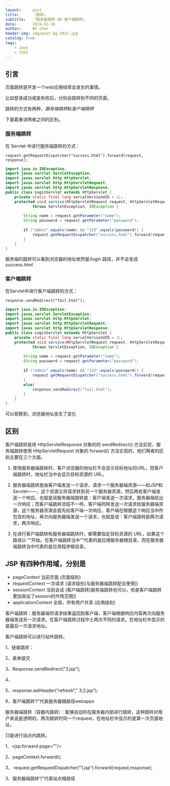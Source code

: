 ```yaml
---
layout:     post
title:      「跳转」
subtitle:   「服务器跳转 OR 客户端跳转」
date:       2019-01-18
author:     BY chen
header-img: img/post-bg-2015.jpg
catalog: true
tags:
    - Java
    - J2EE
---
```



## 引言
页面跳转是开发一个web应用经常会发生的事情。 

比如登录成功或是失败后，分别会跳转到不同的页面。 

跳转的方式有两种，*服务端跳转*和*客户端跳转*

下面着重讲两者之间的区别。

### 服务端跳转
在 Servlet 中进行服务端跳转的方式：

`request.getRequestDispatcher("success.html").forward(request, response);`

```java
import java.io.IOException;
import javax.servlet.ServletException;
import javax.servlet.http.HttpServlet;
import javax.servlet.http.HttpServletRequest;
import javax.servlet.http.HttpServletResponse;
public class LoginServlet extends HttpServlet {
    private static final long serialVersionUID = 1L;
    protected void service(HttpServletRequest request, HttpServletResponse response)
            throws ServletException, IOException {
 
        String name = request.getParameter("name");
        String password = request.getParameter("password");
 
        if ("admin".equals(name) && "123".equals(password)) {
            request.getRequestDispatcher("success.html").forward(request, response);
        }
    }
}
```

服务端的跳转可以看到浏览器的地址依然是/login 路径，并不会变成success.html


### 客户端跳转
在Servlet中进行客户端跳转的方式：

`response.sendRedirect("fail.html");`

```java
import java.io.IOException;
import javax.servlet.ServletException;
import javax.servlet.http.HttpServlet;
import javax.servlet.http.HttpServletRequest;
import javax.servlet.http.HttpServletResponse;
public class LoginServlet extends HttpServlet {
    private static final long serialVersionUID = 1L;
    protected void service(HttpServletRequest request, HttpServletResponse response)
            throws ServletException, IOException {
 
        String name = request.getParameter("name");
        String password = request.getParameter("password");
 
        if ("admin".equals(name) && "123".equals(password)) {
            request.getRequestDispatcher("success.html").forward(request, response);
        }
        else{
            response.sendRedirect("fail.html");
        }
    }
}
```

可以观察到，浏览器地址发生了变化

## 区别
客户端跳转是用 HttpServletResponse 对象的的 sendRedirect() 方法实现，服务端跳转使用 HttpServletRequest 对象的 forward() 方法实现的，他们两者的区别主要在三个方面。

1. 使用服务器端跳转时，客户浏览器的地址栏不会显示目标地址的URL，而客户端跳转时，地址栏当中会显示目标资源的 URL。

2. 服务器端跳转是由客户端发送一个请求，请求一个服务器端资源——如JSP和Servlet——，这个资源又将请求转到另一个服务器资源，然后再给客户端发送一个响应。也就是说服务器端跳转是：客户端发送一次请求，服务器端给出一次响应；而客户端跳转流程不一样。客户端同样发送一次请求给服务器端资源，这个服务器资源会首先给客户端一次响应，客户端在根据这个响应当中所包含的地址，再次向服务器端发送一个请求，也就是说：客户端跳转是两次请求，两次响应。

3. 在进行客户端跳转和服务器端跳转时，都需要指定目标资源的 URL，如果这个路径以 “”开始。在客户端跳转当中“”代表的是应用服务器根目录，而在服务器端跳转当中代表的是应用程序根目录。

## JSP 有四种作用域，分别是
- pageContext 当前页面 (页面级别)
- requestContext 一次请求 (请求级别[与服务器端跳转配合使用]) 
- sessionContext 当前会话 (客户端跳转[服务端跳转也可以，但是客户端跳转更加突出了session的作用范围])
- applicationContext 全局，所有用户共享 (应用级别)

客户端跳转：服务器端将请求结果返回到客户端，客户端根据响应内容再次向服务器端发送另一次请求。在客户端跳转过程中士两次不同的请求。在地址栏中显示的是最后一次请求地址。

客户端跳转可以进行站外跳转。

1、链接跳转：<a href=""></a>

2、表单提交

3、Response.sendRedirect(“3.jsp”);

4、<mata http-equiv=”refresh”, content=”3;2.jsp”/>

5、response.setHeader(“refresh”,” 3;2.jsp”);

6、客户端跳转“/”代表服务器跟路径webapps

服务器端跳转（容器内跳转）：能够自动的在服务器内部进行跳转，这种跳转对用户来说是透明的。两次跳转时同一个request，在地址栏中显示的是第一次页面地址。

只能进行站点内跳转。

1、<jsp:forward page=""/>

2、pageContext.forward();

3、 request.getRequestDispatcher("1.jsp").forward(request,response);

3、服务器端跳转“/”代表站点根路径










